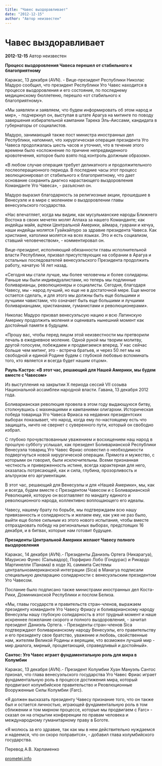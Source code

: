 ```yaml
---
title: "Чавес выздоравливает"
date: "2012-12-15"
author: "Автор неизвестен"
---
```


# Чавес выздоравливает

**2012-12-15** Автор неизвестен

**Процесс выздоровления Чавеса перешел от стабильного к благоприятному**

Каракас, 13 декабря (AVN). - Вице-президент Республики Николас Мадуро сообщил, что президент Республики Уго Чавес находится в процессе выздоровления и его состояние, по последнему медицинскому бюллетеню, перешло «от стабильного к благоприятному».

«Мы заявляли и заявляем, что будем информировать об этом народ и мир», - подчеркнул он, выступая в штате Арагуа на митинге по поводу завершения избирательной кампании Тарека Эль-Аиссами, кандидата в губернаторы от социалистов.

Мадуро, занимающий также пост министра иностранных дел Республики, напомнил, что хирургическая операция президента Уго Чавеса продолжалась шесть часов и уточнил, что в течение этого времени было «осложнение по причине непредвиденного кровотечения, которое было взято под контроль должным образом».

«В любом случае операция требует деликатного и продолжительного послеоперационного периода. В последние часы этот процесс эволюционировал от стабильного к благоприятному, что дает основание сохранить диагноз нарастающего выздоровления Команданте Уго Чавеса», - разъяснил он.

Мадуро выразил благодарность за религиозные акции, прошедшие в Венесуэле и в мире с молением о выздоровлении главы венесуэльского государства.

«Нас впечатляет, когда мы видим, как мусульманские народы Ближнего Востока в своих мечетях молят Аллаха за нашего Команданте; как индейцы майя, ацтеки Центральной Америки, аймара, гуарани и кечуа, наши индейцы молятся Гуайкайпуро за здравие президента Чавеса. Как христиане, католики молятся на всех языках. Это и есть социализм, ставший человечеством», - комментировал он.

Вице-президент, исполняющий обязанности главы исполнительной власти Республики, призвал присутствующих на собрании в Арагуа и остальных последователей венесуэльского Президента продолжить работу, начатую 14 лет назад.

«Сегодня мы стали лучше, мы более человечны и более солидарны. Раньше мы были индивидуалистами, но теперь мы подлинные боливарианцы, революционеры и социалисты. Сегодня, благодаря Чавесу, мы - народ лучший, но еще не в достаточной мере. Еще многое остается сделать, и для этого мы должны быть еще большими и лучшими чавистами, что означает быть еще большими и лучшими боливарианцами, христианами, гуманистами и революционерами».

Николас Мадуро призвал венесуэльсую нацию и всю Латинскую Америку продолжить моления и оценивать нынешний момент как достойный памяти в будущем.

«Прошу вас, чтобы перед лицом этой неизвестности мы претворили печаль в ежедневное моление. Одной рукой мы творим молитву, другой голосуем, побеждаем и продвигаемся вперед. У нас сейчас больше чем митинг, это - встреча братьев, и через 50 лет мы на свободной и единой Родине будем с глубокой любовью вспоминать того, кто является и всегда будет нашим отцом».

**Рауль Кастро: «В этот час, решающий для Нашей Америки, мы будем вместе с Чавесом»**

Из выступления на закрытии X периода сессий VII созыва Национальной ассамблеи народной власти. Гавана, 13 декабря 2012 года.

Боливарианская революция провела в этом году выдающуюся битву, столкнувшись с махинациями и кампаниями олигархии. Историческая победа товарища Уго Чавеса Фриаса на недавних президентских выборах показывает, что народ, когда ему по-настоящему есть что защищать, ничто не свернет с суверенного пути, который он свободно избрал.

С глубоко прочувствованным уважением и восхищением наш народ в прошлую субботу услышал, как президент Боливарианской Республики Венесуэла товарищ Уго Чавес Фриас оповестил о необходимости подвергнуться новой хирургической операции. Прямота и мужество, с которыми он говорил, были исключительны. Всеми признанная честность и приверженность истине, всегда характерная для него, оказалась потрясающей, как и сила, глубина, прозорливость и альтруизм его аргументации.

В этот час, решающий для Венесуэлы и для «Нашей Америки», мы, как и всегда, будем вместе с Президентом Чавесом и с Боливарианской Революцией, которую он возглавляет по мандату единого и революционного народа, коллективно воплощающего его идеалы.

Чавесу, нашему брату по борьбе, мы подтверждаем всю нашу привязанность и солидарность и желаем ему, как уже не раз было, выйти еще более сильным из этого нового испытания, чтобы вместе отпраздновать победу на региональных выборах, предстоящих 16 декабря, и в битвах, которые нам готовит будущее.

**Президенты Центральной Америки желают Чавесу полного выздоровления**

Каракас, 14 декабря (AVN).- Президенты Даниэль Ортега (Никарагуа), Маурисио Фунес (Сальвадор), Порфирио Лобо (Гондурас) и Рикардо Мартинелли (Панама) в ходе XL саммита Системы центральноамериканской интеграции (Sica) в Манагуа подписали специальную декларацию солидарности с венесуэльским президентом Уго Чавесом.

Послание было подписано также министрами иностранных дел Коста-Рики, Доминиканской Республики и послом Белиза.

«Мы, главы государств и правительств стран-членов, выражаем президенту команданте Уго Чавесу Фриасу и боливарианскому народу Венесуэлы нашу глубокую солидарность в этот трудный момент и наше искреннее пожелание скорого и полного выздоровления, - зачитал президент Даниэль Ортега. - Президенты стран-членов Sica подтверждают боливарианскому народу Венесуэлы, его правительству и его президенту свое братство, уважение и любовь, свойственные нам, жителям Великой Родины и верящим, что возможен лучший мир - мир диалога, мирный, процветающий, справедливый и достойный».

**Сантос: Уго Чавес играет фундаментальную роль для мира в Колумбии**

Каракас, 13 декабря (AVN).- Президент Колумбии Хуан Мануэль Сантос признал, что глава венесуэльского государства Уго Чавес Фриас играет фундаментальную роль в процессе достижения мира, который продвигают колумбийское правительство и Реовлюционные Вооруженные Силы Колумбии (Farc).

«Я должен высказать президенту Чавесу признание того, что он также был и остается личностью, играющей фундаментальную роль в том сближении и том мирном процессе, которые мы продвигаем с Farc» - сказал он на открытии конференции по правам человека и международному гуманитарному праву в Боготе.

«Я молюсь за его здравие, так как мы в нем действительно нуждаемся и надеемся, что он скоро поправится», - добавил глава колумбийского государства.

Перевод А.В. Харламенко

[prometej.info](http://prometej.info/new/mir/4333-nedogdetes.html)